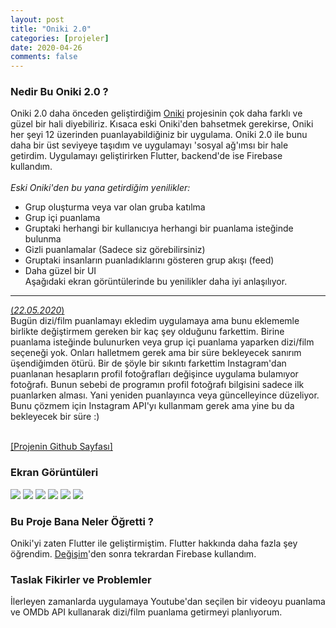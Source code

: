 ```yaml
---
layout: post
title: "Oniki 2.0"
categories: [projeler]
date: 2020-04-26
comments: false
---
```


### **Nedir Bu Oniki 2.0 ?**
Oniki 2.0 daha önceden geliştirdiğim [Oniki](https://aerenpozitif.com/projects/2019/12/14/oniki.html) projesinin çok daha farklı ve güzel bir hali diyebiliriz. Kısaca eski Oniki'den bahsetmek gerekirse, Oniki her şeyi 12 üzerinden puanlayabildiğiniz bir uygulama. Oniki 2.0 ile bunu daha bir üst seviyeye taşıdım ve uygulamayı 'sosyal ağ'ımsı bir hale getirdim. Uygulamayı geliştirirken Flutter, backend'de ise Firebase kullandım. <br><br>
*Eski Oniki'den bu yana getirdiğim yenilikler:*
* Grup oluşturma veya var olan gruba katılma
* Grup içi puanlama
* Gruptaki herhangi bir kullanıcıya herhangi bir puanlama isteğinde bulunma
* Gizli puanlamalar (Sadece siz görebilirsiniz)
* Gruptaki insanların puanladıklarını gösteren grup akışı (feed)
* Daha güzel bir UI <br>
Aşağıdaki ekran görüntülerinde bu yenilikler daha iyi anlaşılıyor.

---

<u>(*22.05.2020*)</u> <br>
Bugün dizi/film puanlamayı ekledim uygulamaya ama bunu eklememle birlikte değiştirmem gereken bir kaç şey olduğunu farkettim. Birine puanlama isteğinde bulunurken veya grup içi puanlama yaparken dizi/film seçeneği yok. Onları halletmem gerek ama bir süre bekleyecek sanırım üşendiğimden ötürü. Bir de şöyle bir sıkıntı farkettim Instagram'dan puanlanan hesapların profil fotoğrafları değişince uygulama bulamıyor fotoğrafı. Bunun sebebi de programın profil fotoğrafı bilgisini sadece ilk puanlarken alması. Yani yeniden puanlayınca veya güncelleyince düzeliyor. Bunu çözmem için Instagram API'yı kullanmam gerek ama yine bu da bekleyecek bir süre :) <br><br>

[[Projenin Github Sayfası]](https://github.com/aeren108/oniki)


### **Ekran Görüntüleri**
![](../../../../assets/img/oniki-ss/kayit.jpg)
![](../../../../assets/img/oniki-ss/gruplar.jpg)
![](../../../../assets/img/oniki-ss/grup-feed.jpg)
![](../../../../assets/img/oniki-ss/puanla.jpg)
![](../../../../assets/img/oniki-ss/bildirimler.jpg)
![](../../../../assets/img/oniki-ss/istekler.jpg)

### **Bu Proje Bana Neler Öğretti ?**
Oniki'yi zaten Flutter ile geliştirmiştim. Flutter hakkında daha fazla şey öğrendim. [Değişim](https://aerenpozitif.com/projects/2019/09/24/degisim.html)'den sonra tekrardan Firebase kullandım. 

### **Taslak Fikirler ve Problemler**
İlerleyen zamanlarda uygulamaya Youtube'dan seçilen bir videoyu puanlama ve OMDb API kullanarak dizi/film puanlama getirmeyi planlıyorum.